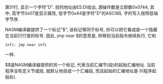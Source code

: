 第51行, 显示一个字符"D". 目的地址由ES:DI给出, 源操作数是立即数0x0744, 其中, 高字节0x07是显示属性, 低字节0x44是字符"D"的ASCII码. 字的写入按照低端字节序. 

NASM编译器提供了一个标记"$", 该标记等同于标号, 你可以把它看成是一个隐藏在当前行行首的标号. 因此, jmp near $的意思是, 转移到当前指令继续执行, 它和

```
infi: jmp near infi
```

一样. 

$$是NASM编译器提供的另一个标记, 代表当前汇编节(段)的起始汇编地址. 当前程序没有定义节或段, 就默认地自成一个汇编段, 而且起始的汇编地址是 0(程序起始处). 